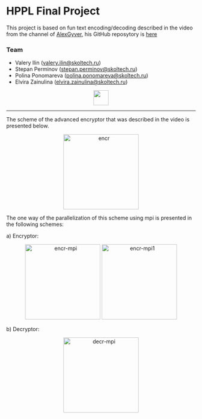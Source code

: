 # HPPL Final Project

This project is based on fun text encoding/decoding described in the video from the channel of 
[AlexGyver](https://youtu.be/RmHGSq6rbKA), his GitHub reposytory is [here](https://github.com/AlexGyver/crypto)

### Team
- Valery Ilin (valery.ilin@skoltech.ru)
- Stepan Perminov (stepan.perminov@skoltech.ru)
- Polina Ponomareva (polina.ponomareva@skoltech.ru)
- Elvira Zainulina (elvira.zainulina@skoltech.ru)

<p align="center">
<img src="https://old.sk.ru/resized-image.ashx/__size/550x0/__key/telligent-evolution-components-attachments/13-50-00-00-00-02-16-56/skoltech-rastr-ENG.png" height="40">
</p>

***

The scheme of the advanced encryptor that was described in the video is presented below.

<p align="center">
<a href='https://postimages.org/' target='_blank'><img src='https://i.postimg.cc/zBLB0P8f/encr.png' border='0' height="200" alt='encr'/></a>
</p>
The one way of the parallelization of this scheme using mpi is presented in the following schemes:

a) Encryptor:
<p align="center">
<a href='https://postimages.org/' target='_blank'><img src='https://i.postimg.cc/1t0Thy97/encr-mpi.png' border='0' height="200" alt='encr-mpi'/></a>
<a href='https://postimages.org/' target='_blank'><img src='https://i.postimg.cc/y8Jb6m1Z/encr-mpi1.png' border='0' height="200" alt='encr-mpi1'/></a>
</p>
b) Decryptor:
<p align="center">
  <a href='https://postimages.org/' target='_blank'><img src='https://i.postimg.cc/1zmVcH8g/decr-mpi.png' border='0' height="200" alt='decr-mpi'/></a>
</p>
